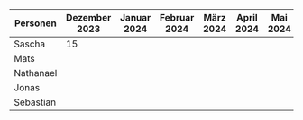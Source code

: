 | Personen    | Dezember 2023 | Januar 2024 | Februar 2024 | März 2024 | April 2024 | Mai 2024 | Juni 2024 |
|-------------|---------------|-------------|--------------|-----------|------------|----------|-----------|
| Sascha      |15             |             |              |           |            |          |           |
| Mats        |               |             |              |           |            |          |           |
| Nathanael   |               |             |              |           |            |          |           |
| Jonas       |               |             |              |           |            |          |           |  
| Sebastian   |               |             |              |           |            |          |           |      



